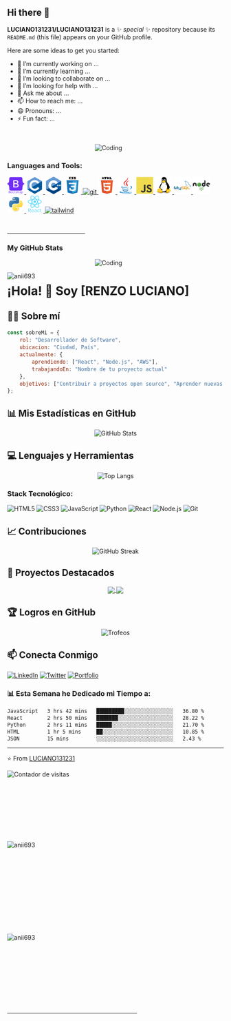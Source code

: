 ## Hi there 👋

**LUCIANO131231/LUCIANO131231** is a ✨ _special_ ✨ repository because its `README.md` (this file) appears on your GitHub profile.

Here are some ideas to get you started:

- 🔭 I’m currently working on ...
- 🌱 I’m currently learning ...
- 👯 I’m looking to collaborate on ...
- 🤔 I’m looking for help with ...
- 💬 Ask me about ...
- 📫 How to reach me: ...
- 😄 Pronouns: ...
- ⚡ Fun fact: ...

<p align="left"> <a href="https://twitter.com/" target="blank"><img src="https://img.shields.io/twitter/follow/?logo=twitter&style=for-the-badge" alt="" /></a> </p>

<img align="right" alt="Coding" width="300" src="https://i.pinimg.com/originals/81/17/8b/81178b47a8598f0c81c4799f2cdd4057.gif">


<br>
<h3 align="left">Languages and Tools:</h3>
<p align="left"> <a href="https://getbootstrap.com" target="_blank" rel="noreferrer"> <img src="https://raw.githubusercontent.com/devicons/devicon/master/icons/bootstrap/bootstrap-plain-wordmark.svg" alt="bootstrap" width="40" height="40"/> </a> <a href="https://www.cprogramming.com/" target="_blank" rel="noreferrer"> <img src="https://raw.githubusercontent.com/devicons/devicon/master/icons/c/c-original.svg" alt="c" width="40" height="40"/> </a> <a href="https://www.w3schools.com/cpp/" target="_blank" rel="noreferrer"> <img src="https://raw.githubusercontent.com/devicons/devicon/master/icons/cplusplus/cplusplus-original.svg" alt="cplusplus" width="40" height="40"/> </a> <a href="https://www.w3schools.com/css/" target="_blank" rel="noreferrer"> <img src="https://raw.githubusercontent.com/devicons/devicon/master/icons/css3/css3-original-wordmark.svg" alt="css3" width="40" height="40"/> </a> <a href="https://git-scm.com/" target="_blank" rel="noreferrer"> <img src="https://www.vectorlogo.zone/logos/git-scm/git-scm-icon.svg" alt="git" width="40" height="40"/> </a> <a href="https://www.w3.org/html/" target="_blank" rel="noreferrer"> <img src="https://raw.githubusercontent.com/devicons/devicon/master/icons/html5/html5-original-wordmark.svg" alt="html5" width="40" height="40"/> </a> <a href="https://www.java.com" target="_blank" rel="noreferrer"> <img src="https://raw.githubusercontent.com/devicons/devicon/master/icons/java/java-original.svg" alt="java" width="40" height="40"/> </a> <a href="https://developer.mozilla.org/en-US/docs/Web/JavaScript" target="_blank" rel="noreferrer"> <img src="https://raw.githubusercontent.com/devicons/devicon/master/icons/javascript/javascript-original.svg" alt="javascript" width="40" height="40"/> </a> <a href="https://www.linux.org/" target="_blank" rel="noreferrer"> <img src="https://raw.githubusercontent.com/devicons/devicon/master/icons/linux/linux-original.svg" alt="linux" width="40" height="40"/> </a> <a href="https://www.mysql.com/" target="_blank" rel="noreferrer"> <img src="https://raw.githubusercontent.com/devicons/devicon/master/icons/mysql/mysql-original-wordmark.svg" alt="mysql" width="40" height="40"/> </a> <a href="https://nodejs.org" target="_blank" rel="noreferrer"> <img src="https://raw.githubusercontent.com/devicons/devicon/master/icons/nodejs/nodejs-original-wordmark.svg" alt="nodejs" width="40" height="40"/> </a> <a href="https://www.python.org" target="_blank" rel="noreferrer"> <img src="https://raw.githubusercontent.com/devicons/devicon/master/icons/python/python-original.svg" alt="python" width="40" height="40"/> </a> <a href="https://reactjs.org/" target="_blank" rel="noreferrer"> <img src="https://raw.githubusercontent.com/devicons/devicon/master/icons/react/react-original-wordmark.svg" alt="react" width="40" height="40"/> </a> <a href="https://tailwindcss.com/" target="_blank" rel="noreferrer"> <img src="https://www.vectorlogo.zone/logos/tailwindcss/tailwindcss-icon.svg" alt="tailwind" width="40" height="40"/> </a> </p><br>


<hr width="36%" >

<h3>My GitHub Stats</h3>
<img align="right" alt="Coding" width="300" src="https://cdn.dribbble.com/users/1277312/screenshots/14733298/media/39b1045e593737587dd60e42c8422d1f.gif" >
<br>


<p><img align="left" src="https://github-readme-stats.vercel.app/api/top-langs?username=anii693&show_icons=true&theme=dark&locale=en&layout=compact" alt="anii693" /></p>




# ¡Hola! 👋 Soy [RENZO LUCIANO]

## 👨‍💻 Sobre mí
```javascript
const sobreMi = {
    rol: "Desarrollador de Software",
    ubicacion: "Ciudad, País",
    actualmente: {
        aprendiendo: ["React", "Node.js", "AWS"],
        trabajandoEn: "Nombre de tu proyecto actual"
    },
    objetivos: ["Contribuir a proyectos open source", "Aprender nuevas tecnologías"]
};
```

## 📊 Mis Estadísticas en GitHub

<div align="center">
  <img src="https://github-readme-stats.vercel.app/api?username=LUCIANO131231&show_icons=true&theme=radical&locale=es" alt="GitHub Stats" />
</div>

## 💻 Lenguajes y Herramientas

<div align="center">
  <img src="https://github-readme-stats.vercel.app/api/top-langs/?username=LUCIANO131231&layout=compact&theme=radical&locale=es" alt="Top Langs" />
</div>

### Stack Tecnológico:
![HTML5](https://img.shields.io/badge/HTML5-E34F26?style=for-the-badge&logo=html5&logoColor=white)
![CSS3](https://img.shields.io/badge/CSS3-1572B6?style=for-the-badge&logo=css3&logoColor=white)
![JavaScript](https://img.shields.io/badge/JavaScript-F7DF1E?style=for-the-badge&logo=javascript&logoColor=black)
![Python](https://img.shields.io/badge/Python-3776AB?style=for-the-badge&logo=python&logoColor=white)
![React](https://img.shields.io/badge/React-20232A?style=for-the-badge&logo=react&logoColor=61DAFB)
![Node.js](https://img.shields.io/badge/Node.js-43853D?style=for-the-badge&logo=node.js&logoColor=white)
![Git](https://img.shields.io/badge/Git-F05032?style=for-the-badge&logo=git&logoColor=white)

## 📈 Contribuciones

<div align="center">
  <img src="https://github-readme-streak-stats.herokuapp.com/?user=LUCIANO131231&theme=radical&locale=es" alt="GitHub Streak" />
</div>

## 🚀 Proyectos Destacados

<div align="center">
  <a href="https://github.com/LUCIANO131231/Flama">
    <img align="center" src="https://github-readme-stats.vercel.app/api/pin/?username=LUCIANO131231&repo=proyecto1&theme=radical" />
  </a>
  <a href="https://github.com/LUCIANO131231/imagenes">
    <img align="center" src="https://github-readme-stats.vercel.app/api/pin/?username=LUCIANO131231&repo=proyecto2&theme=radical" />
  </a>
</div>

## 🏆 Logros en GitHub

<div align="center">
  <img src="https://github-profile-trophy.vercel.app/?username=LUCIANO131231&theme=radical&row=1&column=6" alt="Trofeos" />
</div>

## 📫 Conecta Conmigo

[![LinkedIn](https://img.shields.io/badge/LinkedIn-0077B5?style=for-the-badge&logo=linkedin&logoColor=white)](https://www.linkedin.com/in/renzo-luciano/)
[![Twitter](https://img.shields.io/badge/Twitter-1DA1F2?style=for-the-badge&logo=twitter&logoColor=white)](tu-link-twitter)
[![Portfolio](https://img.shields.io/badge/Portfolio-000000?style=for-the-badge&logo=About.me&logoColor=white)](tu-link-portfolio)

### 📊 Esta Semana he Dedicado mi Tiempo a:
<!--START_SECTION:waka-->
```text
JavaScript   3 hrs 42 mins   █████████░░░░░░░░░░░░░░░░   36.80 % 
React        2 hrs 50 mins   ███████░░░░░░░░░░░░░░░░░░   28.22 % 
Python       2 hrs 11 mins   █████░░░░░░░░░░░░░░░░░░░░   21.70 % 
HTML         1 hr 5 mins     ██░░░░░░░░░░░░░░░░░░░░░░░   10.85 % 
JSON         15 mins         ░░░░░░░░░░░░░░░░░░░░░░░░░   2.43 % 
```
<!--END_SECTION:waka-->

---
⭐️ From [LUCIANO131231](https://github.com/LUCIANO131231)

<img src="https://komarev.com/ghpvc/?username=LUCIANO131231&label=Visitas%20al%20Perfil&color=0e75b6&style=flat" alt="Contador de visitas" />

<br><br><br><br><br><br><br>
<p>&nbsp;<img align="left" src="https://github-readme-stats.vercel.app/api?username=anii693&show_icons=true&theme=dark&locale=en" alt="anii693" /></p>
<br><br><br><br><br><br><br><br><br><br>

<p><img align="left" src="https://github-readme-streak-stats.herokuapp.com/?user=anii693&theme=dark" alt="anii693" /></p>
<br><br><br><br><br><br><br><br><br><br>
<hr width="60%" >

